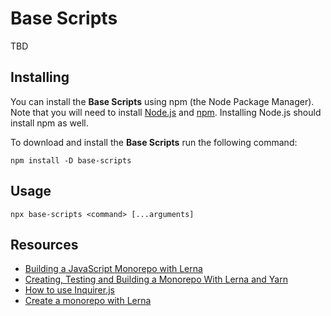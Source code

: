 # Base Scripts
TBD

## Installing
You can install the **Base Scripts** using npm (the Node Package Manager). Note that you will need to install [Node.js](https://nodejs.org/en/) and [npm](https://www.npmjs.com/). Installing Node.js should install npm as well.

To download and install the **Base Scripts** run the following command:
```
npm install -D base-scripts
```

## Usage
```
npx base-scripts <command> [...arguments]
```

## Resources
- [Building a JavaScript Monorepo with Lerna](https://javascript.plainenglish.io/javascript-monorepo-with-lerna-5729d6242302)
- [Creating, Testing and Building a Monorepo With Lerna and Yarn](https://medium.com/swlh/creating-testing-and-building-a-monorepo-with-lerna-and-yarn-1ced540e04c7)
- [How to use Inquirer.js](https://javascript.plainenglish.io/how-to-inquirer-js-c10a4e05ef1f)
- [Create a monorepo with Lerna](https://medium.com/rewrite-tech/how-to-create-a-monorepo-with-lerna-3ed6dfec5021)
